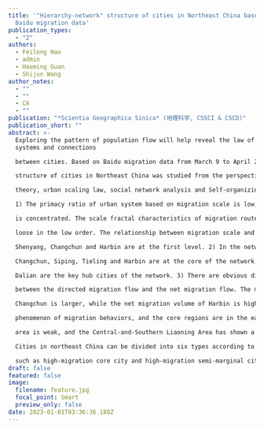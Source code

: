 ```yaml
---
title: '"Hierarchy-network" structure of cities in Northeast China based on
  Baidu migration data'
publication_types:
  - "2"
authors:
  - Feilong Hao
  - admin
  - Haoming Guan
  - Shijun Wang
author_notes:
  - ""
  - ""
  - CA
  - ""
publication: "*Scientia Geographica Sinica* (地理科学, CSSCI & CSCD)"
publication_short: ""
abstract: >-
  Exploring the pattern of population flow will help reveal the law of urban
  systems and connections

  between cities. Based on Baidu migration data from March 9 to April 28, 2021, the “ hierarchical-network”

  structure of cities in Northeast China was studied from the perspective of population migration by using fractal

  theory, urban scaling law, social network analysis and Self-organizing maps method. The results are as follows:

  1) The primacy ratio of urban system based on migration scale is low, and the distribution of high-order cities

  is concentrated. The scale fractal characteristics of migration routes are concentrated in the high-order and

  loose in the low order. The relationship between migration scale and urban population is super linear, and

  Shenyang, Changchun and Harbin are at the first level. 2) In the network based on migration scale, Shenyang,

  Changchun, Siping, Tieling and Harbin are at the core of the network, while Harbin, Shenyang, Changchun and

  Dalian are the key hub cities of the network. 3) There are obvious differences in the structure of the network

  between the directed migration flow and the net migration flow. The migration scale of Shenyang and

  Changchun is larger, while the net migration volume of Harbin is higher. 4) There is a spatial agglomeration

  phenomenon of migration behaviors, and the core regions are in the east, central and southern regions. The migration behaviors within the region are mainly intra-provincial migration, which can be divided into four subgroups according to migration preferences. 5) The internal connection of the Harbin-Changchun metropolitan

  area is weak, and the Central-and-Southern Liaoning Area has shown a trend of agglomeration development. 6)

  Cities in northeast China can be divided into six types according to their migration scale and network location,

  such as high-migration core city and high-migration semi-marginal city, which can better reveal the inner characteristics of cities than a single scale hierarchy division.
draft: false
featured: false
image:
  filename: feature.jpg
  focal_point: Smart
  preview_only: false
date: 2023-01-01T03:36:36.188Z
---
```

